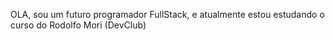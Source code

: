 OLA,
sou um futuro programador FullStack, e atualmente estou estudando o curso do Rodolfo Mori (DevClub)

